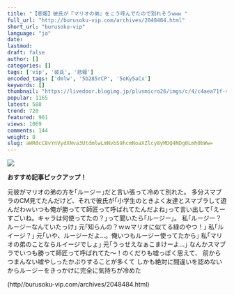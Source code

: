 ```yaml
---
title: "【悲報】彼氏が『マリオの弟』をこう呼んでたので別れそうwww "
full_url: "http://burusoku-vip.com/archives/2048484.html"
short_url: "burusoku-vip"
language: "ja"
date: 
lastmod: 
draft: false
author: []
categories: []
tags: ['vip', '彼氏', '悲報']
encoded_tags: ['dmlw', '5b285rCP', '5oKy5aCx']
keywords: []
thumbnail: "https://livedoor.blogimg.jp/plusmicro26/imgs/c/4/c4aea71f-s.png"
popular: 1165
latest: 588
trend: 720
featured: 901
views: 1069
comments: 144
weight: 8
slug: aHR0cC8vYnVydXNva3UtdmlwLmNvbS9hcmNoaXZlcy8yMDQ4NDg0Lmh0bWw=
---
```


![](https://livedoor.blogimg.jp/plusmicro26/imgs/c/4/c4aea71f-s.png)

<div><p><b>おすすめ記事ピックアップ！</b></p><p> 元彼がマリオの弟の方を｢ルージー｣だと言い張って冷めて別れた。 多分スマブラのCM見てたんだけど、それで彼氏が｢小学生のときよく友達とスマブラして遊んだわｗいつも俺が勝ってて師匠って呼ばれてたんだよね｣って言い出して｢えーすごいね。キャラは何使ってたの？｣って聞いたら｢ルージー｣。 私｢ルージー？ルージーなんていたっけ｣ 元｢知らんの？ｗｗマリオに似てる緑のやつ！｣ 私｢ルイージ？｣ 元｢いや、ルージーだよ…。俺いつもルージー使ってたから｣ 私｢マリオの弟のことならルイージでしょ｣ 元｢うっせえなぁこまけーよ…｣ なんかスマブラでいつも勝って師匠って呼ばれてた〜！のくだりも嘘っぽく思えて、 前からつまんない嘘やしったかぶりすることが多くて しかも絶対に間違いを認めないからルージーをきっかけに完全に気持ちが冷めた </p></div>

(http//burusoku-vip.com/archives/2048484.html)
